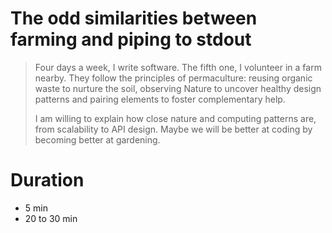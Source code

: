 # The odd similarities between farming and piping to stdout

> Four days a week, I write software. The fifth one, I volunteer in a farm nearby.
> They follow the principles of permaculture: reusing organic waste to nurture the soil, observing Nature to uncover healthy design patterns and pairing elements to foster complementary help.
>
> I am willing to explain how close nature and computing patterns are, from scalability to API design.
> Maybe we will be better at coding by becoming better at gardening.

# Duration

- 5 min
- 20 to 30 min

